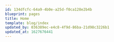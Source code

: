 ```yaml
---
id: 134dfcfc-64a9-4b0e-a25d-f0ca128e2b4b
blueprint: pages
title: Home
template: blog/index
updated_by: 036389ec-e4c8-4f9d-86ba-21d98c3226b1
updated_at: 1627676441
---
```

